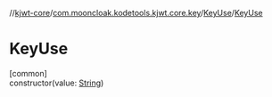 //[kjwt-core](../../../index.md)/[com.mooncloak.kodetools.kjwt.core.key](../index.md)/[KeyUse](index.md)/[KeyUse](-key-use.md)

# KeyUse

[common]\
constructor(value: [String](https://kotlinlang.org/api/latest/jvm/stdlib/kotlin/-string/index.html))
